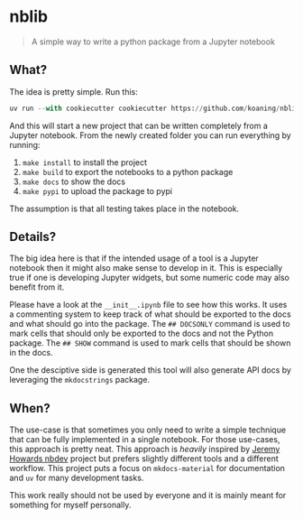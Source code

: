 # nblib

> A simple way to write a python package from a Jupyter notebook

## What?

The idea is pretty simple. Run this: 

```python
uv run --with cookiecutter cookiecutter https://github.com/koaning/nblib
```

And this will start a new project that can be written completely from a Jupyter notebook. From the newly created folder you can run everything by running:

1. `make install` to install the project
2. `make build` to export the notebooks to a python package
3. `make docs` to show the docs
4. `make pypi` to upload the package to pypi

The assumption is that all testing takes place in the notebook.

## Details?

The big idea here is that if the intended usage of a tool is a Jupyter notebook then it might also make sense to develop in it. This is especially true if one is developing Jupyter widgets, but some numeric code may also benefit from it. 

Please have a look at the `__init__.ipynb` file to see how this works. It uses a commenting system to keep track of what should be exported to the docs and what should go into the package. The `## DOCSONLY` command is used to mark cells that should only be exported to the docs and not the Python package. The `## SHOW` command is used to mark cells that should be shown in the docs.

One the desciptive side is generated this tool will also generate API docs by leveraging the `mkdocstrings` package.

## When?

The use-case is that sometimes you only need to write a simple technique that can be fully implemented in a single notebook. For those use-cases, this approach is pretty neat. This approach is *heavily* inspired by [Jeremy Howards nbdev](https://github.com/jupyter/nbdev) project but prefers slightly different tools and a different workflow. This project puts a focus on `mkdocs-material` for documentation and `uv` for many development tasks.

This work really should not be used by everyone and it is mainly meant for something for myself personally.

